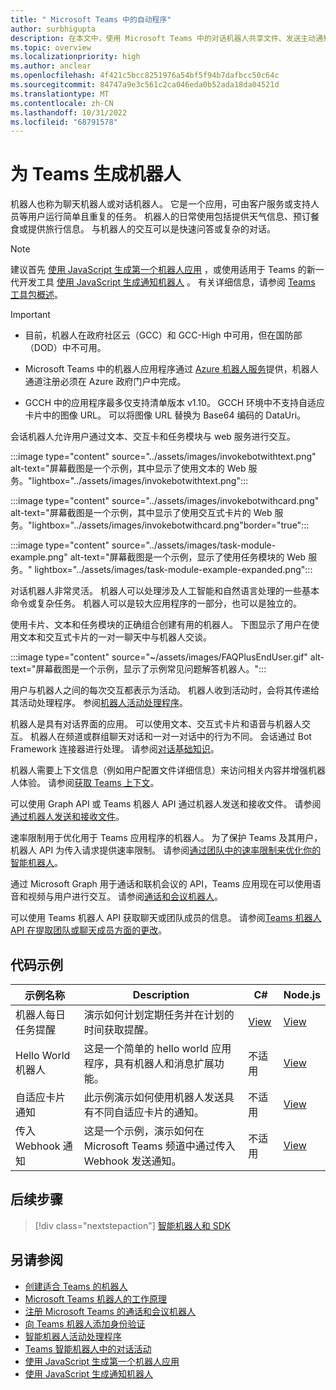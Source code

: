```yaml
---
title: " Microsoft Teams 中的自动程序"
author: surbhigupta
description: 在本文中，使用 Microsoft Teams 中的对话机器人共享文件、发送主动通知、交互式卡片、拨打电话、调用机器人命令、IVR。
ms.topic: overview
ms.localizationpriority: high
ms.author: anclear
ms.openlocfilehash: 4f421c5bcc8251976a54bf5f94b7dafbcc50c64c
ms.sourcegitcommit: 84747a9e3c561c2ca046eda0b52ada18da04521d
ms.translationtype: MT
ms.contentlocale: zh-CN
ms.lasthandoff: 10/31/2022
ms.locfileid: "68791578"
---
```

# <a name="build-bots-for-teams"></a>为 Teams 生成机器人

机器人也称为聊天机器人或对话机器人。 它是一个应用，可由客户服务或支持人员等用户运行简单且重复的任务。 机器人的日常使用包括提供天气信息、预订餐食或提供旅行信息。 与机器人的交互可以是快速问答或复杂的对话。

> [!NOTE]
> 建议首先 [使用 JavaScript 生成第一个机器人应用](../sbs-gs-bot.yml) ，或使用适用于 Teams 的新一代开发工具 [使用 JavaScript 生成通知机器人](../sbs-gs-notificationbot.yml) 。 有关详细信息，请参阅 [Teams 工具包概述](../toolkit/teams-toolkit-fundamentals.md)。

> [!IMPORTANT]
>
> * 目前，机器人在政府社区云（GCC）和 GCC-High 中可用，但在国防部（DOD）中不可用。
>
> * Microsoft Teams 中的机器人应用程序通过 [Azure 机器人服务](/azure/bot-service/how-to-deploy-gov-cloud-high)提供，机器人通道注册必须在 Azure 政府门户中完成。
>
> * GCCH 中的应用程序最多仅支持清单版本 v1.10。 GCCH 环境中不支持自适应卡片中的图像 URL。 可以将图像 URL 替换为 Base64 编码的 DataUri。

会话机器人允许用户通过文本、交互卡和任务模块与 web 服务进行交互。

:::image type="content" source="../assets/images/invokebotwithtext.png" alt-text="屏幕截图是一个示例，其中显示了使用文本的 Web 服务。"lightbox="../assets/images/invokebotwithtext.png":::

:::image type="content" source="../assets/images/invokebotwithcard.png" alt-text="屏幕截图是一个示例，其中显示了使用交互式卡片的 Web 服务。"lightbox="../assets/images/invokebotwithcard.png"border="true":::

:::image type="content" source="../assets/images/task-module-example.png" alt-text="屏幕截图是一个示例，显示了使用任务模块的 Web 服务。" lightbox="../assets/images/task-module-example-expanded.png":::

对话机器人非常灵活。 机器人可以处理涉及人工智能和自然语言处理的一些基本命令或复杂任务。 机器人可以是较大应用程序的一部分，也可以是独立的。

使用卡片、文本和任务模块的正确组合创建有用的机器人。 下图显示了用户在使用文本和交互式卡片的一对一聊天中与机器人交谈。

:::image type="content" source="~/assets/images/FAQPlusEndUser.gif" alt-text="屏幕截图是一个示例，显示了示例常见问题解答机器人。":::

用户与机器人之间的每次交互都表示为活动。 机器人收到活动时，会将其传递给其活动处理程序。 参阅[机器人活动处理程序](~/bots/bot-basics.md)。

机器人是具有对话界面的应用。 可以使用文本、交互式卡片和语音与机器人交互。 机器人在频道或群组聊天对话和一对一对话中的行为不同。 会话通过 Bot Framework 连接器进行处理。 请参阅[对话基础知识](~/bots/how-to/conversations/conversation-basics.md)。

机器人需要上下文信息（例如用户配置文件详细信息）来访问相关内容并增强机器人体验。 请参阅[获取 Teams 上下文](~/bots/how-to/get-teams-context.md)。

可以使用 Graph API 或 Teams 机器人 API 通过机器人发送和接收文件。 请参阅[通过机器人发送和接收文件](~/bots/how-to/bots-filesv4.md)。

速率限制用于优化用于 Teams 应用程序的机器人。 为了保护 Teams 及其用户，机器人 API 为传入请求提供速率限制。 请参阅[通过团队中的速率限制来优化你的智能机器人](~/bots/how-to/rate-limit.md)。

通过 Microsoft Graph 用于通话和联机会议的 API，Teams 应用现在可以使用语音和视频与用户进行交互。 请参阅[通话和会议机器人](~/bots/calls-and-meetings/calls-meetings-bots-overview.md)。

可以使用 Teams 机器人 API 获取聊天或团队成员的信息。 请参阅[Teams 机器人 API 在提取团队或聊天成员方面的更改](~/resources/team-chat-member-api-changes.md)。

<!--- TBD: For quick scanning, see if the above information can be itemized as a list.
--->

## <a name="code-samples"></a>代码示例

|示例名称 | Description | C# | Node.js |
|----------------|-----------------|--------------|--------------|
| 机器人每日任务提醒| 演示如何计划定期任务并在计划的时间获取提醒。 | [View](https://github.com/OfficeDev/Microsoft-Teams-Samples/tree/main/samples/bot-daily-task-reminder/csharp) | [View](https://github.com/OfficeDev/Microsoft-Teams-Samples/tree/main/samples/bot-daily-task-reminder/nodejs) |
| Hello World机器人 | 这是一个简单的 hello world 应用程序，具有机器人和消息扩展功能。 | 不适用 | [View](https://github.com/OfficeDev/TeamsFx-Samples/tree/v1.0.0/hello-world-bot) |
| 自适应卡片通知 | 此示例演示如何使用机器人发送具有不同自适应卡片的通知。 | 不适用 | [View](https://github.com/OfficeDev/TeamsFx-Samples/tree/v1.0.0/adaptive-card-notification) |
| 传入 Webhook 通知 | 这是一个示例，演示如何在 Microsoft Teams 频道中通过传入 Webhook 发送通知。 | 不适用 | [View](https://github.com/OfficeDev/TeamsFx-Samples/tree/v1.0.0/incoming-webhook-notification) |

## <a name="next-step"></a>后续步骤

> [!div class="nextstepaction"]
> [智能机器人和 SDK](~/bots/bot-features.md)

## <a name="see-also"></a>另请参阅

* [创建适合 Teams 的机器人](../resources/bot-v3/bots-create.md)
* [Microsoft Teams 机器人的工作原理](/azure/bot-service/bot-builder-basics-teams)
* [注册 Microsoft Teams 的通话和会议机器人](~/bots/calls-and-meetings/registering-calling-bot.md)
* [向 Teams 机器人添加身份验证](~/bots/how-to/authentication/add-authentication.md)
* [智能机器人活动处理程序](~/bots/bot-basics.md)
* [Teams 智能机器人中的对话活动](~/bots/how-to/conversations/subscribe-to-conversation-events.md)
* [使用 JavaScript 生成第一个机器人应用](../sbs-gs-bot.yml)
* [使用 JavaScript 生成通知机器人](../sbs-gs-notificationbot.yml)
